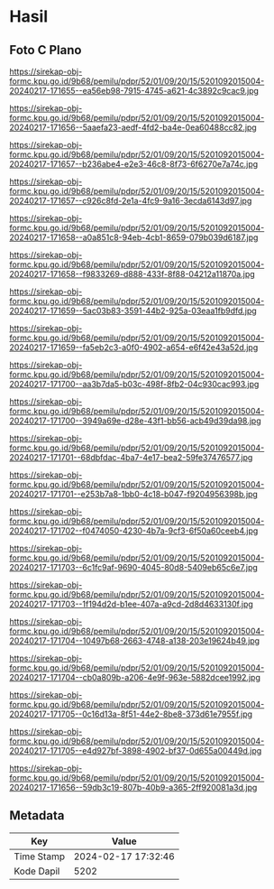 # Hasil

## Foto C Plano

https://sirekap-obj-formc.kpu.go.id/9b68/pemilu/pdpr/52/01/09/20/15/5201092015004-20240217-171655--ea56eb98-7915-4745-a621-4c3892c9cac9.jpg

https://sirekap-obj-formc.kpu.go.id/9b68/pemilu/pdpr/52/01/09/20/15/5201092015004-20240217-171656--5aaefa23-aedf-4fd2-ba4e-0ea60488cc82.jpg

https://sirekap-obj-formc.kpu.go.id/9b68/pemilu/pdpr/52/01/09/20/15/5201092015004-20240217-171657--b236abe4-e2e3-46c8-8f73-6f6270e7a74c.jpg

https://sirekap-obj-formc.kpu.go.id/9b68/pemilu/pdpr/52/01/09/20/15/5201092015004-20240217-171657--c926c8fd-2e1a-4fc9-9a16-3ecda6143d97.jpg

https://sirekap-obj-formc.kpu.go.id/9b68/pemilu/pdpr/52/01/09/20/15/5201092015004-20240217-171658--a0a851c8-94eb-4cb1-8659-079b039d6187.jpg

https://sirekap-obj-formc.kpu.go.id/9b68/pemilu/pdpr/52/01/09/20/15/5201092015004-20240217-171658--f9833269-d888-433f-8f88-04212a11870a.jpg

https://sirekap-obj-formc.kpu.go.id/9b68/pemilu/pdpr/52/01/09/20/15/5201092015004-20240217-171659--5ac03b83-3591-44b2-925a-03eaa1fb9dfd.jpg

https://sirekap-obj-formc.kpu.go.id/9b68/pemilu/pdpr/52/01/09/20/15/5201092015004-20240217-171659--fa5eb2c3-a0f0-4902-a654-e6f42e43a52d.jpg

https://sirekap-obj-formc.kpu.go.id/9b68/pemilu/pdpr/52/01/09/20/15/5201092015004-20240217-171700--aa3b7da5-b03c-498f-8fb2-04c930cac993.jpg

https://sirekap-obj-formc.kpu.go.id/9b68/pemilu/pdpr/52/01/09/20/15/5201092015004-20240217-171700--3949a69e-d28e-43f1-bb56-acb49d39da98.jpg

https://sirekap-obj-formc.kpu.go.id/9b68/pemilu/pdpr/52/01/09/20/15/5201092015004-20240217-171701--68dbfdac-4ba7-4e17-bea2-59fe37476577.jpg

https://sirekap-obj-formc.kpu.go.id/9b68/pemilu/pdpr/52/01/09/20/15/5201092015004-20240217-171701--e253b7a8-1bb0-4c18-b047-f9204956398b.jpg

https://sirekap-obj-formc.kpu.go.id/9b68/pemilu/pdpr/52/01/09/20/15/5201092015004-20240217-171702--f0474050-4230-4b7a-9cf3-6f50a60ceeb4.jpg

https://sirekap-obj-formc.kpu.go.id/9b68/pemilu/pdpr/52/01/09/20/15/5201092015004-20240217-171703--6c1fc9af-9690-4045-80d8-5409eb65c6e7.jpg

https://sirekap-obj-formc.kpu.go.id/9b68/pemilu/pdpr/52/01/09/20/15/5201092015004-20240217-171703--1f194d2d-b1ee-407a-a9cd-2d8d4633130f.jpg

https://sirekap-obj-formc.kpu.go.id/9b68/pemilu/pdpr/52/01/09/20/15/5201092015004-20240217-171704--10497b68-2663-4748-a138-203e19624b49.jpg

https://sirekap-obj-formc.kpu.go.id/9b68/pemilu/pdpr/52/01/09/20/15/5201092015004-20240217-171704--cb0a809b-a206-4e9f-963e-5882dcee1992.jpg

https://sirekap-obj-formc.kpu.go.id/9b68/pemilu/pdpr/52/01/09/20/15/5201092015004-20240217-171705--0c16d13a-8f51-44e2-8be8-373d61e7955f.jpg

https://sirekap-obj-formc.kpu.go.id/9b68/pemilu/pdpr/52/01/09/20/15/5201092015004-20240217-171705--e4d927bf-3898-4902-bf37-0d655a00449d.jpg

https://sirekap-obj-formc.kpu.go.id/9b68/pemilu/pdpr/52/01/09/20/15/5201092015004-20240217-171656--59db3c19-807b-40b9-a365-2ff920081a3d.jpg


## Metadata

| Key        | Value               |
| ---------- | ------------------- |
| Time Stamp | 2024-02-17 17:32:46 |
| Kode Dapil | 5202                |



